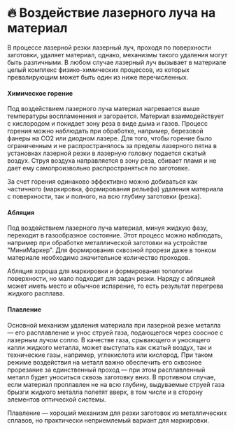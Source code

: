 # 🔥 Воздействие лазерного луча на материал

В процессе лазерной резки лазерный луч, проходя по поверхности заготовки, удаляет материал, однако, механизмы такого удаления могут быть различными. В любом случае лазерный луч вызывает в материале целый комплекс физико-химических процессов, из которых превалирующим может быть один из ниже перечисленных.

#### Химическое горение

Под воздействием лазерного луча материал нагревается выше температуры воспламенения и загорается. Материал взаимодействует с кислородом и покидает зону реза в виде дыма и газов. Процесс горения можно наблюдать при обработке, например, березовой фанеры на CO2 или диодном лазере. Для того, чтобы горение было ограниченным и не распространялось за пределы лазерного пятна в установках лазерной резки в лазерную головку подается сжатый воздух. Струя воздуха направляется в зону реза, сбивает пламя и не дает ему самопроизвольно распространяться по заготовке.&#x20;

За счет горения одинаково эффективно можно добиваться как частичного (маркировка, формирования рельефа) удаления материала с поверхности, так и полного, на всю глубину заготовки (резка).

#### Абляция

Под воздействием лазерного луча материал, минуя жидкую фазу, переходит в газообразное состояние. Этот процесс можно наблюдать, например при обработке металлической заготовки на устройстве "МиниМаркер". Для формирования сквозной прорези даже в тонком материале необходимо значительное количество проходов.&#x20;

Абляция хороша для маркировки и формирования топологии поверхности, но мало подходит для задач резки. Наряду с абляцией может иметь место и обычное испарение, то есть результат перегрева жидкого расплава. &#x20;

#### Плавление

Основной механизм удаления материала при лазерной резке металла — его расплавление и унос струей газа, подающегося через соосное с лазерным лучом сопло. В качестве газа, срывающего и уносящего капли жидкого металла, может выступать как сжатый воздух, так и технические газы, например, углекислота или кислород. При таком режиме воздействия на металл важно обеспечить его сквозное прорезание за единственный проход — при этом расплавленный металл будет уноситься сквозь заготовку вниз. В противном случае, если материал проплавлен не на всю глубину, выдуваемые струей газа брызги жидкого металла полетят вверх, в том числе и в сторону элементов оптической системы.&#x20;

Плавление — хороший механизм для резки  заготовок из металлических сплавов, но практически неприемлемый вариант для маркировки.&#x20;
